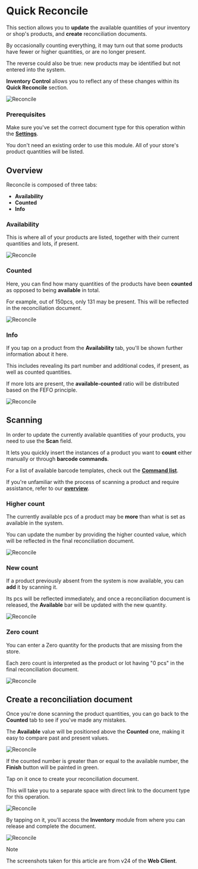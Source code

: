# Quick Reconcile

This section allows you to **update** the available quantities of your inventory or shop's products, and **create** reconciliation documents.

By occasionally counting everything, it may turn out that some products have fewer or higher quantities, or are no longer present.

The reverse could also be true: new products may be identified but not entered into the system.

**Inventory Control** allows you to reflect any of these changes within its **Quick Reconcile** section.

![Reconcile](pictures/reconcile-section.png)

### Prerequisites

Make sure you've set the correct document type for this operation within the **[Settings](settings.md)**.

You don't need an existing order to use this module. All of your store's product quantities will be listed.

## Overview

Reconcile is composed of three tabs:

* **Availability**
* **Counted**
* **Info**

### Availability

This is where all of your products are listed, together with their current quantities and lots, if present.

![Reconcile](pictures/availability_reconcile.png)

### Counted

Here, you can find how many quantities of the products have been **counted** as opposed to being **available** in total.

For example, out of 150pcs, only 131 may be present. This will be reflected in the reconciliation document.

![Reconcile](pictures/counted_reconcile.png)

### Info

If you tap on a product from the **Availability** tab, you'll be shown further information about it here. 

This includes revealing its part number and additional codes, if present, as well as counted quantities.

If more lots are present, the **available-counted** ratio will be distributed based on the FEFO principle.

![Reconcile](pictures/info_reconcile.png)

## Scanning

In order to update the currently available quantities of your products, you need to use the **Scan** field.

It lets you quickly insert the instances of a product you want to **count** either manually or through **barcode commands**.

For a list of available barcode templates, check out the **[Command list](command-list.md)**.

If you're unfamiliar with the process of scanning a product and require assistance, refer to our **[overview](index.md)**.

### Higher count

The currently available pcs of a product may be **more** than what is set as available in the system.

You can update the number by providing the higher counted value, which will be reflected in the final reconciliation document.

![Reconcile](pictures/count_higher_reconcile.png)

### New count

If a product previously absent from the system is now available, you can **add** it by scanning it.

Its pcs will be reflected immediately, and once a reconciliation document is released, the **Available** bar will be updated with the new quantity.

![Reconcile](pictures/inv_con_reconcile_newproduct.png)

### Zero count

You can enter a Zero quantity for the products that are missing from the store. 

Each zero count is interpreted as the product or lot having "0 pcs" in the final reconciliation document.

![Reconcile](pictures/count_zero_reconcile.png)

## Create a reconciliation document

Once you're done scanning the product quantities, you can go back to the **Counted** tab to see if you've made any mistakes.

The **Available** value will be positioned above the **Counted** one, making it easy to compare past and present values.

![Reconcile](pictures/inv_con_reconcile_finishgreen.png)

If the counted number is greater than or equal to the available number, the **Finish** button will be painted in green.

Tap on it once to create your reconciliation document.

This will take you to a separate space with direct link to the document type for this operation.

![Reconcile](pictures/reconcile_document.png)

By tapping on it, you'll access the **Inventory** module from where you can release and complete the document.

![Reconcile](pictures/reconciled_document.png)



> [!NOTE]
> The screenshots taken for this article are from v24 of the **Web Client**.

